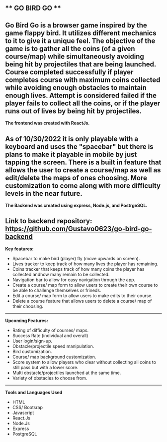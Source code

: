 ** GO BIRD GO **
-----------------
Go Bird Go is a browser game inspired by the game flappy bird. It utilizes different mechanics to it to give it a unique feel. The objective of the game is to gather all the coins (of a given course/map) while simultaneously avoiding being hit by projectiles that are being launched.
Course completed successfully if player completes course with maximum coins collected while avoiding enough obstacles to maintain enough **lives**. Attempt is considered failed if the player fails to collect all the coins, or if the player runs out of lives by being hit by projectiles.
---------------------------------------------------------------------------
**The frontend was created with ReactJs.**

As of 10/30/2022 it is only playable with a keyboard and uses the "spacebar" but there is plans to make it playable in mobile by just tapping the screen. There is a built in feature that allows the user to create a course/map as well as edit/delete the maps of ones choosing. More customization to come along with more difficulty levels in the near future.
----------------------------------------------------------------------------
**The Backend was created using express, Node.js, and PostrgeSQL.**

**Link to backend repository: https://github.com/Gustavo0623/go-bird-go-backend**
----------------------------------------------------------------------------
**Key features:**
* Spacebar to make bird (player) fly (move upwards on screen).
* Lives tracker to keep track of how many lives the player has remaining.
* Coins tracker that keeps track of how many coins the player has collected andhow many remain to be collected.
* Navigation bar to allow for easy navigation through the app.
* Create a course/ map form to allow users to create their own course to be able to challenge themselves or frineds.
* Edit a course/ map form to allow users to make edits to their course.
* Delete a course feature that allows users to delete a course/ map of their choosing.
----------------------------------------------------------------------------
**Upcoming Features:**
* Rating of difficulty of courses/ maps.
* Success Rate (individual and overall)
* User login/sign-up.
* Obstacle/projectile speed manipulation.
* Bird customization.
* Course/ map background customization.
* Score system to allow players who clear without collecting all coins to still pass but with a lower score.
* Multi obstacle/projectiles launched at the same time. 
* Variety of obstacles to choose from. 
----------------------------------------------------------------------------
**Tools and Languages Used**

* HTML
* CSS/ Bootsrap
* Javascript
* React.Js
* Node.Js
* Express
* PostgreSQL